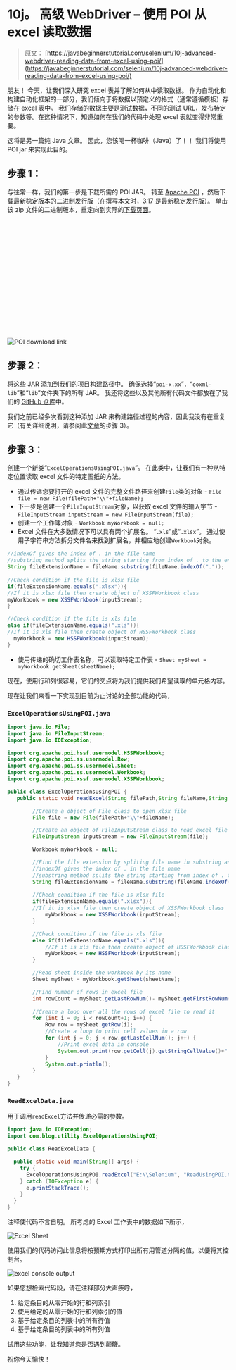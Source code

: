 # 10j。 高级 WebDriver – 使用 POI 从 excel 读取数据

> 原文： [https://javabeginnerstutorial.com/selenium/10j-advanced-webdriver-reading-data-from-excel-using-poi/](https://javabeginnerstutorial.com/selenium/10j-advanced-webdriver-reading-data-from-excel-using-poi/)

朋友！ 今天，让我们深入研究 excel 表并了解如何从中读取数据。 作为自动化和构建自动化框架的一部分，我们倾向于将数据以预定义的格式（通常遵循模板）存储在 excel 表中。 我们存储的数据主要是测试数据，不同的测试 URL，发布特定的参数等。在这种情况下，知道如何在我们的代码中处理 excel 表就变得非常重要。

这将是另一篇纯 Java 文章。 因此，您该喝一杯咖啡（Java）了！！ 我们将使用 POI jar 来实现此目的。

## 步骤 1：

与往常一样，我们的第一步是下载所需的 POI JAR。 转至 [Apache POI](https://poi.apache.org/download.html#POI-3.17) ，然后下载最新稳定版本的二进制发行版（在撰写本文时，3.17 是最新稳定发行版）。 单击该 zip 文件的二进制版本，重定向到实际的[下载页面](https://www.apache.org/dyn/closer.lua/poi/release/bin/poi-bin-3.17-20170915.zip)。

![POI download link](data:image/svg+xml,%3Csvg%20xmlns='http://www.w3.org/2000/svg'%20viewBox='0%200%20859%20433'%3E%3C/svg%3E)

![POI download link](img/66dde6eb58d06604bfe3993478f8010c.png)

## **步骤 2：**

将这些 JAR 添加到我们的项目构建路径中。 确保选择“`poi-x.xx`”，“`ooxml-lib`”和“`lib`”文件夹下的所有 JAR。 我还将这些以及其他所有代码文件都放在了我们的 [GitHub 仓库](https://github.com/JBTAdmin/Selenium/tree/master/AdvancedWebDriver/Reading%20data%20from%20excel)中。

我们之前已经多次看到这种添加 JAR 来构建路径过程的内容，因此我没有在重复它（有关详细说明，请参阅此[文章](https://javabeginnerstutorial.com/selenium/9b-webdriver-eclipse-setup/)的步骤 3）。

## **步骤 3：**

创建一个新类“`ExcelOperationsUsingPOI.java`”。 在此类中，让我们有一种从特定位置读取 excel 文件的特定图纸的方法。

*   通过传递您要打开的 excel 文件的完整文件路径来创建`File`类的对象 - `File file = new File(filePath+"\\"+fileName);`
*   下一步是创建一个`FileInputStream`对象，以获取 excel 文件的输入字节 - `FileInputStream inputStream = new FileInputStream(file);`
*   创建一个工作簿对象 - `Workbook myWorkbook = null;`
*   Excel 文件在大多数情况下可以具有两个扩展名。 “`.xls`”或“`.xlsx`”。 通过使用子字符串方法拆分文件名来找到扩展名，并相应地创建`Workbook`对象。

```java
//indexOf gives the index of . in the file name
//substring method splits the string starting from index of . to the end
String fileExtensionName = fileName.substring(fileName.indexOf("."));
       
//Check condition if the file is xlsx file
if(fileExtensionName.equals(".xlsx")){
//If it is xlsx file then create object of XSSFWorkbook class
myWorkbook = new XSSFWorkbook(inputStream);
}

//Check condition if the file is xls file
else if(fileExtensionName.equals(".xls")){
//If it is xls file then create object of HSSFWorkbook class
  myWorkbook = new HSSFWorkbook(inputStream);
}
```

*   使用传递的确切工作表名称，可以读取特定工作表 - `Sheet mySheet = myWorkbook.getSheet(sheetName);`

现在，使用行和列很容易，它们的交点将为我们提供我们希望读取的单元格内容。

现在让我们来看一下实现到目前为止讨论的全部功能的代码，

### **`ExcelOperationsUsingPOI.java`**

```java
import java.io.File;
import java.io.FileInputStream;
import java.io.IOException;

import org.apache.poi.hssf.usermodel.HSSFWorkbook;
import org.apache.poi.ss.usermodel.Row;
import org.apache.poi.ss.usermodel.Sheet;
import org.apache.poi.ss.usermodel.Workbook;
import org.apache.poi.xssf.usermodel.XSSFWorkbook;

public class ExcelOperationsUsingPOI {
   public static void readExcel(String filePath,String fileName,String sheetName) throws IOException{

        //Create a object of File class to open xlsx file
        File file = new File(filePath+"\\"+fileName);

        //Create an object of FileInputStream class to read excel file
        FileInputStream inputStream = new FileInputStream(file);

        Workbook myWorkbook = null;

        //Find the file extension by spliting file name in substring and getting only extension name
        //indexOf gives the index of . in the file name
        //substring method splits the string starting from index of . to the end
        String fileExtensionName = fileName.substring(fileName.indexOf("."));
       
        //Check condition if the file is xlsx file
        if(fileExtensionName.equals(".xlsx")){
        //If it is xlsx file then create object of XSSFWorkbook class
        	myWorkbook = new XSSFWorkbook(inputStream);
        }

        //Check condition if the file is xls file
        else if(fileExtensionName.equals(".xls")){
            //If it is xls file then create object of HSSFWorkbook class
        	myWorkbook = new HSSFWorkbook(inputStream);
        }

        //Read sheet inside the workbook by its name
        Sheet mySheet = myWorkbook.getSheet(sheetName);

        //Find number of rows in excel file
        int rowCount = mySheet.getLastRowNum()- mySheet.getFirstRowNum();
        
        //Create a loop over all the rows of excel file to read it
        for (int i = 0; i < rowCount+1; i++) {
            Row row = mySheet.getRow(i);
            //Create a loop to print cell values in a row
            for (int j = 0; j < row.getLastCellNum(); j++) {
                //Print excel data in console
                System.out.print(row.getCell(j).getStringCellValue()+"|| ");
            }
            System.out.println();
        }		    
   }
}
```

### **`ReadExcelData.java`**

用于调用`readExcel`方法并传递必需的参数。

```java
import java.io.IOException;
import com.blog.utility.ExcelOperationsUsingPOI;

public class ReadExcelData {

  public static void main(String[] args) {
    try {
      ExcelOperationsUsingPOI.readExcel("E:\\Selenium", "ReadUsingPOI.xlsx", "Demographics");
    } catch (IOException e) {
      e.printStackTrace();
    } 
  }
}
```

注释使代码不言自明。 所考虑的 Excel 工作表中的数据如下所示，

![Excel Sheet](img/86b09846221b07ad4f56bd5bde566b64.png)

使用我们的代码访问此信息将按预期方式打印出所有用管道分隔的值，以便将其控制台。

![excel console output](img/afeb40dbbf98d4b1f60208d231d21f9c.png)

如果您想检索代码段，请在注释部分大声疾呼，

1.  给定条目的从零开始的行和列索引
2.  使用给定的从零开始的行和列索引的值
3.  基于给定条目的列表中的所有行值
4.  基于给定条目的列表中的所有列值

试用这些功能，让我知道您是否遇到颠簸。

祝你今天愉快！
